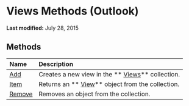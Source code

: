 
# Views Methods (Outlook)

 **Last modified:** July 28, 2015


## Methods



|**Name**|**Description**|
|:-----|:-----|
| [Add](8005ca2e-8b28-1286-74d1-448f2a168c65.md)|Creates a new view in the  ** [Views](5dd7edc2-12a2-f4c2-d158-8053d80e8dc9.md)** collection.|
| [Item](c8fa2aec-5e38-4233-bf58-ec8669377ec7.md)|Returns an  ** [View](41c8d149-9912-1685-4c8b-3c849cc6f1ed.md)** object from the collection.|
| [Remove](73a92be6-8dc4-6fb9-7f20-0ff678445737.md)|Removes an object from the collection.|
